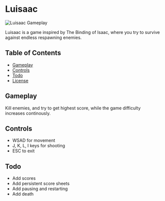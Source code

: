 # Luisaac

![Luisaac Gameplay](luisaac.gif)

Luisaac is a game inspired by The Binding of Isaac, where you try to survive against endless respawning enemies.

## Table of Contents
- [Gameplay](#gameplay)
- [Controls](#controls)
- [Todo](#Todo)
- [License](#license)

## Gameplay

Kill enemies, and try to get highest score,
while the game difficulty increases continously.

## Controls
- WSAD for movement
- J, K, L, I keys for shooting
- ESC to exit

## Todo

- Add scores
- Add persistent score sheets
- Add pausing and restarting
- Add death
